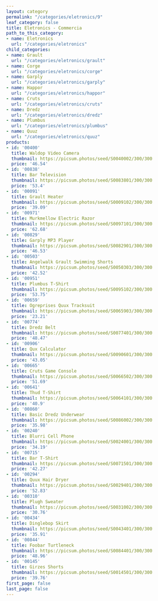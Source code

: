 ```yaml
---
layout: category
permalink: "/categories/eletronics/9"
leaf_category: false
title: Eletronics - Commercia
path_to_this_category:
- name: Eletronics
  url: "/categories/eletronics"
child_categories:
- name: Grault
  url: "/categories/eletronics/grault"
- name: Corge
  url: "/categories/eletronics/corge"
- name: Garply
  url: "/categories/eletronics/garply"
- name: Happor
  url: "/categories/eletronics/happor"
- name: Cruts
  url: "/categories/eletronics/cruts"
- name: Dredz
  url: "/categories/eletronics/dredz"
- name: Plumbus
  url: "/categories/eletronics/plumbus"
- name: Quuz
  url: "/categories/eletronics/quuz"
products:
- id: '00400'
  title: Waldop Video Camera
  thumbnail: https://picsum.photos/seed/S0040002/300/300
  price: '46.54'
- id: '00838'
  title: Bar Television
  thumbnail: https://picsum.photos/seed/S0083801/300/300
  price: '53.4'
- id: '00091'
  title: Grault Heater
  thumbnail: https://picsum.photos/seed/S0009102/300/300
  price: '39.09'
- id: '00971'
  title: Murkmellow Electric Razor
  thumbnail: https://picsum.photos/seed/S0097101/300/300
  price: '62.68'
- id: '00829'
  title: Garply MP3 Player
  thumbnail: https://picsum.photos/seed/S0082901/300/300
  price: '46.53'
- id: '00503'
  title: Angelwalk Grault Swimming Shorts
  thumbnail: https://picsum.photos/seed/S0050303/300/300
  price: '42.52'
- id: '00951'
  title: Plumbus T-Shirt
  thumbnail: https://picsum.photos/seed/S0095102/300/300
  price: '53.75'
- id: '00659'
  title: Ogreprises Quux Tracksuit
  thumbnail: https://picsum.photos/seed/S0065903/300/300
  price: '23.21'
- id: '00774'
  title: Dredz Belt
  thumbnail: https://picsum.photos/seed/S0077401/300/300
  price: '48.47'
- id: '00906'
  title: Qux Calculator
  thumbnail: https://picsum.photos/seed/S0090601/300/300
  price: '43.05'
- id: '00665'
  title: Cruts Game Console
  thumbnail: https://picsum.photos/seed/S0066502/300/300
  price: '51.69'
- id: '00641'
  title: Thud T-Shirt
  thumbnail: https://picsum.photos/seed/S0064101/300/300
  price: '40.9'
- id: '00860'
  title: Basic Dredz Underwear
  thumbnail: https://picsum.photos/seed/S0086002/300/300
  price: '35.98'
- id: '00240'
  title: Blurri Cell Phone
  thumbnail: https://picsum.photos/seed/S0024001/300/300
  price: '34.19'
- id: '00715'
  title: Bar T-Shirt
  thumbnail: https://picsum.photos/seed/S0071501/300/300
  price: '42.27'
- id: '00294'
  title: Quux Hair Dryer
  thumbnail: https://picsum.photos/seed/S0029401/300/300
  price: '52.83'
- id: '00310'
  title: Plugh Sweater
  thumbnail: https://picsum.photos/seed/S0031002/300/300
  price: '30.76'
- id: '00434'
  title: Dinglebop Skirt
  thumbnail: https://picsum.photos/seed/S0043401/300/300
  price: '35.91'
- id: '00844'
  title: Foobar Turtleneck
  thumbnail: https://picsum.photos/seed/S0084401/300/300
  price: '48.96'
- id: '00145'
  title: Girzes Shorts
  thumbnail: https://picsum.photos/seed/S0014501/300/300
  price: '39.76'
first_page: false
last_page: false
---
```

